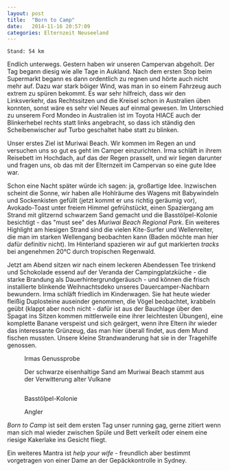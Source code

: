 ```yaml
---
layout: post
title:  "Born to Camp"
date:   2014-11-16 20:57:09
categories: Elternzeit Neuseeland
---
```

	Stand: 54 km

Endlich unterwegs. Gestern haben wir unseren Campervan abgeholt. Der Tag begann diesig wie alle Tage in Aukland. Nach dem ersten Stop beim Supermarkt begann es dann ordentlich zu regnen und hörte auch nicht mehr auf. Dazu war stark böiger Wind, was man in so einem Fahrzeug auch extrem zu spüren bekommt. Es war sehr hilfreich, dass wir den Linksverkehr, das Rechtssitzen und die Kreisel schon in Australien üben konnten, sonst wäre es sehr viel Neues auf einmal gewesen. Im Unterschied zu unserem Ford Mondeo in Australien ist im Toyota HIACE auch der Blinkerhebel rechts statt links angebracht, so dass ich ständig den Scheibenwischer auf Turbo geschaltet habe statt zu blinken.

Unser erstes Ziel ist Muriwai Beach. Wir kommen im Regen an und versuchen uns so gut es geht im Camper einzurichten. Irma schläft in ihrem Reisebett im Hochdach, auf das der Regen prasselt, und wir liegen darunter und fragen uns, ob das mit der Elternzeit im Campervan so eine gute Idee war.

Schon eine Nacht später würde ich sagen: ja, großartige Idee. Inzwischen scheint die Sonne, wir haben alle Hohlräume des Wagens mit Babywindeln und Sockenkisten gefüllt (jetzt kommt er uns richtig geräumig vor), Avokado-Toast unter freiem Himmel gefrühstückt, einen Spaziergang am Strand mit glitzernd schwarzem Sand gemacht und die Basstölpel-Kolonie besichtigt - das "must see" des *Muriwai Beach Regional Park*.
Ein weiteres Highlight am hiesigen Strand sind die vielen Kite-Surfer und Wellenreiter, die man im starken Wellengang beobachten kann (Baden möchte man hier dafür definitiv nicht). Im Hinterland spazieren wir auf gut markierten *tracks* bei angenehmen 20°C durch tropischen Regenwald.

Jetzt am Abend sitzen wir nach einem leckeren Abendessen Tee trinkend und Schokolade essend auf der Veranda der Campingplatzküche - die starke Brandung als Dauerhintergrundgeräusch - und können die frisch installierte blinkende Weihnachtsdeko unseres Dauercamper-Nachbarn bewundern.
Irma schläft friedlich im Kinderwagen. Sie hat heute wieder fleißig Duplosteine auseinder genommen, die Vögel beobachtet, krabbeln geübt (klappt aber noch nicht - dafür ist aus der Bauchlage über den Spagat ins Sitzen kommen mittlerweile eine ihrer leichtesten Übungen), eine komplette Banane verspeist und sich geärgert, wenn ihre Eltern ihr wieder das interessante Grünzeug, das man hier überall findet, aus dem Mund fischen mussten. Unsere kleine Strandwanderung hat sie in der Tragehilfe genossen.

<div class="carousel">
<figure>
	<picture>
		<source srcset="/assets/images/phone/IMGP0414.JPG" media="(max-width:320px)">
		<source srcset="/assets/images/tablet/IMGP0414.JPG" media="(max-width:800px)">
		<source srcset="/assets/images/desktop/IMGP0414.JPG" media="(min-width:800px)">
		<img alt="">
	</picture>
	<figcaption>Irmas Genussprobe</figcaption>
</figure>
<figure>
	<picture>
		<source srcset="/assets/images/phone/IMGP0422.JPG" media="(max-width:320px)">
		<source srcset="/assets/images/tablet/IMGP0422.JPG" media="(max-width:800px)">
		<source srcset="/assets/images/desktop/IMGP0422.JPG" media="(min-width:800px)">
		<img alt="">
	</picture>
	<figcaption>Der schwarze eisenhaltige Sand am Muriwai Beach stammt aus der Verwitterung alter Vulkane</figcaption>
</figure>
<figure>
	<picture>
		<source srcset="/assets/images/phone/IMGP0427.JPG" media="(max-width:320px)">
		<source srcset="/assets/images/tablet/IMGP0427.JPG" media="(max-width:800px)">
		<source srcset="/assets/images/desktop/IMGP0427.JPG" media="(min-width:800px)">
		<img alt="">
	</picture>
</figure>
<figure>
	<picture>
		<source srcset="/assets/images/phone/IMGP0438.JPG" media="(max-width:320px)">
		<source srcset="/assets/images/tablet/IMGP0438.JPG" media="(max-width:800px)">
		<source srcset="/assets/images/desktop/IMGP0438.JPG" media="(min-width:800px)">
		<img alt="">
	</picture>
	<figcaption>Basstölpel-Kolonie</figcaption>
</figure>
<figure>
	<picture>
		<source srcset="/assets/images/phone/IMGP0457.JPG" media="(max-width:320px)">
		<source srcset="/assets/images/tablet/IMGP0457.JPG" media="(max-width:800px)">
		<source srcset="/assets/images/desktop/IMGP0457.JPG" media="(min-width:800px)">
		<img alt="">
	</picture>
	<figcaption>Angler</figcaption>
</figure>
</div>

*Born to Camp* ist seit dem ersten Tag unser running gag, gerne zitiert wenn man sich mal wieder zwischen Spüle und Bett verkeilt oder einem eine riesige Kakerlake ins Gesicht fliegt.

Ein weiteres Mantra ist *help your wife* - freundlich aber bestimmt vorgetragen von einer Dame an der Gepäckkontrolle in Sydney.
